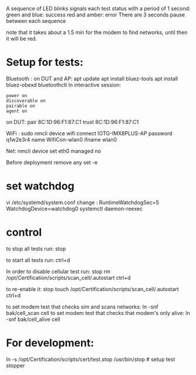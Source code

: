 A sequence of LED blinks signals each test status with a period of 1 second:
green and blue: success
red and amber: error
There are 3 seconds pause between each sequence

note that it takes about a 1.5 min for the modem to find networks, until then it will be red.

# Setup for tests:
Bluetooth :
on DUT and AP:
apt update
apt install bluez-tools
apt install bluez-obexd
bluetoothctl
In interactive session:
```
power on
discoverable on
pairable on
agent on
```
on DUT:
pair 8C:1D:96:F1:87:C1
trust 8C:1D:96:F1:87:C1

WiFi :
sudo nmcli device wifi connect IOTG-IMX8PLUS-AP password q1w2e3r4 name WifiCon-wlan0 ifname wlan0

Net:
nmcli device set eth0 managed no

Before deployment remove any set -e

# set watchdog
vi /etc/systemd/system.conf
change :
RuntimeWatchdogSec=5
WatchdogDevice=watchdog0
systemctl daemon-reexec

# control
to stop all tests run:
stop

to start all tests run:
ctrl+d

In order to disable cellular test run:
stop
rm /opt/Certification/scripts/scan_cell/.autostart
ctrl+d

to re-enable it:
stop
touch /opt/Certification/scripts/scan_cell/.autostart
ctrl+d

to set modem test that checks sim and scans networks:
ln -snf bak/cell_scan cell
to set modem test that checks that modem's only alive:
ln -snf bak/cell_alive cell

# For development:
ln -s /opt/Certification/scripts/cert/test.stop /usr/bin/stop # setup test stopper

